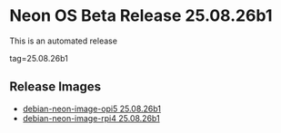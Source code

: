 # Neon OS Beta Release 25.08.26b1
This is an automated release

tag=25.08.26b1

## Release Images
- [debian-neon-image-opi5 25.08.26b1](https://download.neonaiservices.com/neon_os/core/rpi4/dev/debian-neon-image-rpi4_2025-08-26_22_22.img.xz)
- [debian-neon-image-rpi4 25.08.26b1](https://download.neonaiservices.com/neon_os/core/rpi4/dev/debian-neon-image-rpi4_2025-08-26_22_22.img.xz)
